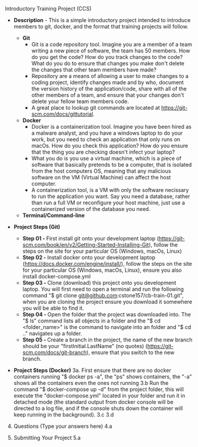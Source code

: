 Introductory Training Project (CCS)

- <b>Description</b> - This is a simple introductory project intended to introduce members to git, docker, and the format that training projects will follow.
  - <b>Git</b>
    - Git is a code repository tool.  Imagine you are a member of a team writing a new piece of software, the team has 50 members.  How do you get the code?  How do you track changes to the code?  What do you do to ensure that changes you make don't delete the changes that other team members have made?
    - Repository are a means of allowing a user to make changes to a coding project, identify changes made and by who, document the version history of the application/code, share with all of the other members of a team, and ensure that your changes don't delete your fellow team members code.
    - A great place to lookup git commands are located at https://git-scm.com/docs/gittutorial.
  - <b>Docker</b>
    - Docker is a containerization tool.  Imagine you have been hired as a malware analyst, and you have a windows laptop to do your work, but you need to check an application that only runs on macOs.  How do you check this application?  How do you ensure that the thing you are checking doesn't infect your laptop?  
    - What you do is you use a virtual machine, which is a piece of software that basically pretends to be a computer, that is isolated from the host computers OS, meaning that any malicious software on the VM (Virtual Machine) can affect the host computer.
    - A containerization tool, is a VM with only the software necissary to run the application you want.  Say you need a database, rather than run a full VM or reconfigure your host machine, just use a containerized version of the database you need.
  - <b>Terminal/Command-line</b>


- <b>Project Steps (Git)</b>
  - <b>Step 01 - </b>First install git onto your development laptop (https://git-scm.com/book/en/v2/Getting-Started-Installing-Git), follow the steps on the site for your particular OS (Windows, macOs, Linux)
  - <b>Step 02 - </b>Install docker onto your development laptop (https://docs.docker.com/engine/install/), follow the steps on the site for your particular OS (Windows, macOs, Linux), ensure you also install docker-compose.yml
  - <b>Step 03 - </b>Clone (download) this project onto you development laptop.  You will first need to open a terminal and run the following command "$ git clone git@github.com:cstone157/cb-train-01.git", when you are cloning the project ensure you download it somewhere you will be able to find it.
  - <b>Step 04 - </b>Open the folder that the project was downloaded into.  The "$ ls" command lists all objects in a folder and the "$ cd <folder_name>" is the command to navigate into an folder and "$ cd .." navigates up a folder.
  - <b>Step 05 - </b>Create a branch in the project, the name of the new branch should be your "firstInitial.LastName" (no quotes) (https://git-scm.com/docs/git-branch), ensure that you switch to the new branch.

- <b>Project Steps (Docker)</b>
3a.  First ensure that there are no docker containers running "$ docker ps -a", the "ps" shows containers, the "-a" shows all the containers even the ones not running
3.b  Run the command "$ docker-compose up -d" from the project folder, this will execute the "docker-compose.yml" located in your folder and run it in detached mode (the standard output from docker console will be directed to a log file, and if the console shuts down the container will keep running in the background).
3.c
3.d

4. Questions (Type your answers here)
4.a  

5. Submitting Your Project
5.a
